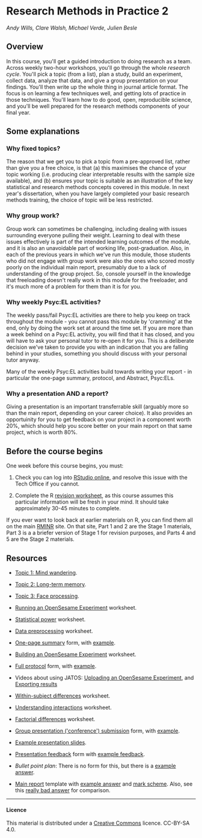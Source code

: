 # Research Methods in Practice 2

_Andy Wills, Clare Walsh, Michael Verde, Julien Besle_

## Overview

In this course, you'll get a guided introduction to doing research as a team. Across weekly two-hour workshops, you'll go through the whole _research cycle_. You'll pick a topic (from a list), plan a study, build an experiment, collect data, analyze that data, and give a group presentation on your findings. You'll then write up the whole thing in journal article format. The focus is on learning a few techniques well, and getting lots of practice in those techniques. You'll learn how to do good, open, reproducible science, and you'll be well prepared for the research methods components of your final year. 

## Some explanations

### Why fixed topics?

The reason that we get you to pick a topic from a pre-approved list, rather than give you a free choice, is that (a) this maximises the chance of your topic working (i.e. producing clear interpretable results with the sample size available), and (b) ensures your topic is suitable as an illustration of the key statistical and research methods concepts covered in this module. In next year's dissertation, when you have largely completed your basic research methods training, the choice of topic will be less restricted. 

### Why group work?

Group work can sometimes be challenging, including dealing with issues surrounding everyone pulling their weight. Learning to deal with these issues effectively is part of the intended learning outcomes of the module, and it is also an unavoidable part of working life, post-graduation. Also, in each of the previous years in which we've run this module, those students who did not engage with group work were also the ones who scored mostly poorly on the individual main report, presumably due to a lack of understanding of the group project. So, console yourself in the knowledge that freeloading doesn't really work in this module for the freeloader, and it's much more of a problem for them than it is for you.

### Why weekly Psyc:EL activities?

The weekly pass/fail Psyc:EL activities are there to help you keep on track throughout the module - you cannot pass this module by 'cramming' at the end, only by doing the work set at around the time set. If you are more than a week behind on a Psyc:EL activity, you will find that it has closed, and you will have to ask your personal tutor to re-open it for you. This is a deliberate decision we've taken to provide you with an indication that you are falling behind in your studies, something you should discuss with your personal tutor anyway. 

Many of the weekly Psyc:EL activities build towards writing your report - in particular the one-page summary, protocol, and Abstract, Psyc:ELs. 

### Why a presentation AND a report?

Giving a presentation is an important transferrable skill (arguably more so than the main report, depending on your career choice). It also provides an opportuinity for you to get feedback on your project in a component worth 20%, which should help you score better on your main report on that same project, which is worth 80%.  

## Before the course begins

One week before this course begins, you must:

1. Check you can log into [RStudio online](https://rstudio.plymouth.ac.uk), and resolve this issue with the Tech Office if you cannot.

2. Complete the R [revision worksheet](https://ajwills72.github.io/rminr/revision.html), as this course assumes this particular information will be fresh in your mind. It should take approximately 30-45 minutes to complete.

If you ever want to look back at earlier materials on R, you can find them all on the main [RMINR](https://ajwills72.github.io/rminr) site. On that site, Part 1 and 2 are the Stage 1 materials, Part 3 is a a briefer version of Stage 1 for revision purposes, and Parts 4 and 5 are the Stage 2 materials.

## Resources 

- [Topic 1: Mind wandering](topic1.html).

- [Topic 2: Long-term memory](topic2.html).

- [Topic 3: Face processing](topic3.html).

- [Running an OpenSesame Experiment](openses_task1.html) worksheet.

- [Statistical power](https://ajwills72.github.io/rminr/power.html) worksheet.

- [Data preprocessing](https://ajwills72.github.io/rminr/preproc.html) worksheet. 

- [One-page summary](eg-student/onepagesummary.odt) form, with [example](eg-student/onepagesummary-example.odt).

- [Building an OpenSesame Experiment](openses_task2.html) worksheet.

- [Full protocol](eg-student/protocol.odt) form, with [example](eg-student/protocol-example.odt).

- Videos about using JATOS: [Uploading an OpenSesame Experiment](https://youtu.be/EMHwUMI4JOI), and [Exporting results](https://youtu.be/y3fcPB5Fj5M)

- [Within-subject differences](https://ajwills72.github.io/rminr/anova1.html) worksheet. 

- [Understanding interactions](https://ajwills72.github.io/rminr/anova2.html) worksheet. 

- [Factorial differences](https://ajwills72.github.io/rminr/anova3.html) worksheet. 

- [Group presentation ('conference') submission](eg-student/conference-abstract.odt) form, with [example](eg-student/conference-abstract-eg.odt).

- [Example presentation slides](eg-student/presentation-eg.odp).

- [Presentation feedback](eg-student/pres-feedback.html) form with [example feedback](eg-student/pres-feedback-eg.html).

- _Bullet point plan_: There is no form for this, but there is a [example answer](eg-student/eg-bullet.html).

- [Main report](eg-student/report-proforma.odt) template with [example answer](eg-student/report-eg.odt) and [mark scheme](eg-student/report-mark-scheme.html). Also, see this [really bad answer](eg-student/bad-report-eg.odt) for comparison.

___

#### Licence

This material is distributed under a [Creative Commons](https://creativecommons.org/) licence. CC-BY-SA 4.0. 
